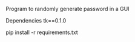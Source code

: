 Program to randomly generate password in a GUI

Dependencies
tk==0.1.0


pip install -r requirements.txt